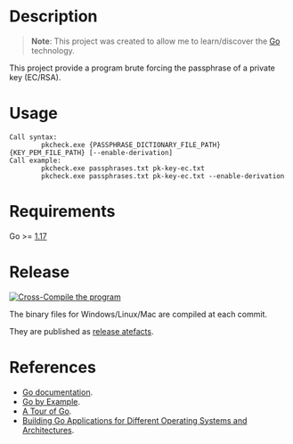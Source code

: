 # Description

> **Note**: This project was created to allow me to learn/discover the [Go](https://golang.org) technology.

This project provide a program brute forcing the passphrase of a private key (EC/RSA).

# Usage

```text
Call syntax:
        pkcheck.exe {PASSPHRASE_DICTIONARY_FILE_PATH} {KEY_PEM_FILE_PATH} [--enable-derivation]
Call example:
        pkcheck.exe passphrases.txt pk-key-ec.txt
        pkcheck.exe passphrases.txt pk-key-ec.txt --enable-derivation
```

# Requirements

Go >= [1.17](https://golang.org/dl/)

# Release

[![Cross-Compile the program](https://github.com/righettod/pkcheck/actions/workflows/compile.yml/badge.svg?branch=main)](https://github.com/righettod/pkcheck/actions/workflows/compile.yml)

The binary files for Windows/Linux/Mac are compiled at each commit.

They are published as [release atefacts](https://github.com/righettod/pkcheck/releases/tag/latest).

# References

* [Go documentation](https://golang.org/doc/).
* [Go by Example](https://gobyexample.com/).
* [A Tour of Go](https://tour.golang.org/welcome/1).
* [Building Go Applications for Different Operating Systems and Architectures](https://www.digitalocean.com/community/tutorials/building-go-applications-for-different-operating-systems-and-architectures).
